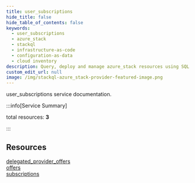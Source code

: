 ```yaml
---
title: user_subscriptions
hide_title: false
hide_table_of_contents: false
keywords:
  - user_subscriptions
  - azure_stack
  - stackql
  - infrastructure-as-code
  - configuration-as-data
  - cloud inventory
description: Query, deploy and manage azure_stack resources using SQL
custom_edit_url: null
image: /img/stackql-azure_stack-provider-featured-image.png
---
```


user_subscriptions service documentation.

:::info[Service Summary]

total resources: __3__  

:::

## Resources
<div class="row">
<div class="providerDocColumn">
<a href="/services/user_subscriptions/delegated_provider_offers/">delegated_provider_offers</a><br />
<a href="/services/user_subscriptions/offers/">offers</a>
</div>
<div class="providerDocColumn">
<a href="/services/user_subscriptions/subscriptions/">subscriptions</a>
</div>
</div>